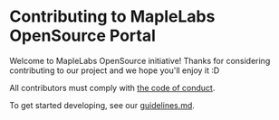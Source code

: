 # Contributing to MapleLabs OpenSource Portal

Welcome to MapleLabs OpenSource initiative! Thanks for considering contributing to our project and we hope you'll enjoy it :D

All contributors must comply with [the code of conduct](https://github.com/Manojkumar-Chandru-ML/opensearch-scaling-manager/blob/master/docs/Code%20of%20conduct.md).

To get started developing, see our [guidelines.md](https://github.com/Manojkumar-Chandru-ML/opensearch-scaling-manager/blob/master/docs/Guidelines.md).
